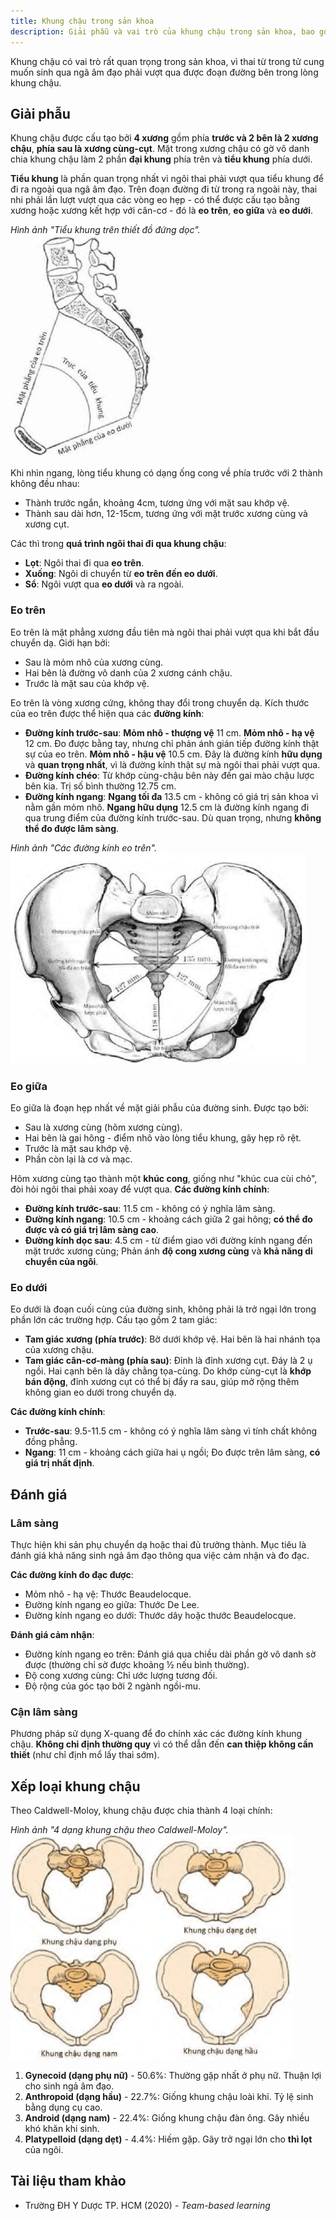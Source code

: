 ```yaml
---
title: Khung chậu trong sản khoa
description: Giải phẫu và vai trò của khung chậu trong sản khoa, bao gồm cấu tạo, các eo khung chậu, đánh giá lâm sàng và các dạng khung chậu ảnh hưởng đến chuyển dạ.
---
```


Khung chậu có vai trò rất quan trọng trong sản khoa, vì thai từ trong tử cung muốn sinh qua ngã âm đạo phải vượt qua được đoạn đường bên trong lòng khung chậu.

## Giải phẫu

Khung chậu được cấu tạo bởi **4 xương** gồm phía **trước và 2 bên là 2 xương chậu**, **phía sau là xương cùng-cụt**. Mặt trong xương chậu có gờ vô danh chia khung chậu làm 2 phần **đại khung** phía trên và **tiểu khung** phía dưới.

**Tiểu khung** là phần quan trọng nhất vì ngôi thai phải vượt qua tiểu khung để đi ra ngoài qua ngã âm đạo. Trên đoạn đường đi từ trong ra ngoài này, thai nhi phải lần lượt vượt qua các vòng eo hẹp - có thể được cấu tạo bằng xương hoặc xương kết hợp với cân-cơ - đó là **eo trên**, **eo giữa** và **eo dưới**.

_Hình ảnh "Tiểu khung trên thiết đồ đứng dọc"._
![Tiểu khung trên thiết đồ đứng dọc](./_images/khung-chau-trong-san-khoa/tieu-khung-tren-thiet-do-dung-doc.png)

Khi nhìn ngang, lòng tiểu khung có dạng ống cong về phía trước với 2 thành không đều nhau:

- Thành trước ngắn, khoảng 4cm, tương ứng với mặt sau khớp vệ.
- Thành sau dài hơn, 12-15cm, tương ứng với mặt trước xương cùng và xương cụt.

Các thì trong **quá trình ngôi thai đi qua khung chậu**:

- **Lọt**: Ngôi thai đi qua **eo trên**.
- **Xuống**: Ngôi di chuyển từ **eo trên đến eo dưới**.
- **Sổ**: Ngôi vượt qua **eo dưới** và ra ngoài.

### Eo trên

Eo trên là mặt phẳng xương đầu tiên mà ngôi thai phải vượt qua khi bắt đầu chuyển dạ. Giới hạn bởi:

- Sau là mỏm nhô của xương cùng.
- Hai bên là đường vô danh của 2 xương cánh chậu.
- Trước là mặt sau của khớp vệ.

Eo trên là vòng xương cứng, không thay đổi trong chuyển dạ. Kích thước của eo trên được thể hiện qua các **đường kính**:

- **Đường kính trước-sau**: **Mỏm nhô - thượng vệ** 11 cm. **Mỏm nhô - hạ vệ** 12 cm. Đo được bằng tay, nhưng chỉ phản ánh gián tiếp đường kính thật sự của eo trên. **Mỏm nhô - hậu vệ** 10.5 cm. Đây là đường kính **hữu dụng** và **quan trọng nhất**, vì là đường kính thật sự mà ngôi thai phải vượt qua.
- **Đường kính chéo**: Từ khớp cùng-chậu bên này đến gai mào chậu lược bên kia. Trị số bình thường 12.75 cm.
- **Đường kính ngang**: **Ngang tối đa** 13.5 cm - không có giá trị sản khoa vì nằm gần mỏm nhô. **Ngang hữu dụng** 12.5 cm là đường kính ngang đi qua trung điểm của đường kính trước-sau. Dù quan trọng, nhưng **không thể đo được lâm sàng**.

_Hình ảnh "Các đường kính eo trên"._
![Các đường kính eo trên](./_images/khung-chau-trong-san-khoa/cac-duong-kinh-eo-tren.png)

### Eo giữa

Eo giữa là đoạn hẹp nhất về mặt giải phẫu của đường sinh. Được tạo bởi:

- Sau là xương cùng (hõm xương cùng).
- Hai bên là gai hông - điểm nhô vào lòng tiểu khung, gây hẹp rõ rệt.
- Trước là mặt sau khớp vệ.
- Phần còn lại là cơ và mạc.

Hõm xương cùng tạo thành một **khúc cong**, giống như "khúc cua cùi chỏ", đòi hỏi ngôi thai phải xoay để vượt qua. **Các đường kính chính**:

- **Đường kính trước-sau**: 11.5 cm - không có ý nghĩa lâm sàng.
- **Đường kính ngang**: 10.5 cm - khoảng cách giữa 2 gai hông; **có thể đo được và có giá trị lâm sàng cao**.
- **Đường kính dọc sau**: 4.5 cm - từ điểm giao với đường kính ngang đến mặt trước xương cùng; Phản ánh **độ cong xương cùng** và **khả năng di chuyển của ngôi**.

### Eo dưới

Eo dưới là đoạn cuối cùng của đường sinh, không phải là trở ngại lớn trong phần lớn các trường hợp. Cấu tạo gồm 2 tam giác:

- **Tam giác xương (phía trước)**: Bờ dưới khớp vệ. Hai bên là hai nhánh tọa của xương chậu.
- **Tam giác cân-cơ-màng (phía sau)**: Đỉnh là đỉnh xương cụt. Đáy là 2 ụ ngồi. Hai cạnh bên là dây chằng tọa-cùng. Do khớp cùng-cụt là **khớp bán động**, đỉnh xương cụt có thể bị đẩy ra sau, giúp mở rộng thêm không gian eo dưới trong chuyển dạ.

**Các đường kính chính**:

- **Trước-sau**: 9.5-11.5 cm - không có ý nghĩa lâm sàng vì tính chất không đồng phẳng.
- **Ngang**: 11 cm - khoảng cách giữa hai ụ ngồi; Đo được trên lâm sàng, **có giá trị nhất định**.

## Đánh giá

### Lâm sàng

Thực hiện khi sản phụ chuyển dạ hoặc thai đủ trưởng thành. Mục tiêu là đánh giá khả năng sinh ngả âm đạo thông qua việc cảm nhận và đo đạc.

**Các đường kính đo đạc được**:

- Mỏm nhô - hạ vệ: Thước Beaudelocque.
- Đường kính ngang eo giữa: Thước De Lee.
- Đường kính ngang eo dưới: Thước dây hoặc thước Beaudelocque.

**Đánh giá cảm nhận**:

- Đường kính ngang eo trên: Đánh giá qua chiều dài phần gờ vô danh sờ được (thường chỉ sờ được khoảng ½ nếu bình thường).
- Độ cong xương cùng: Chỉ ước lượng tương đối.
- Độ rộng của góc tạo bởi 2 ngành ngồi-mu.

### Cận lâm sàng

Phương pháp sử dụng X-quang để đo chính xác các đường kính khung chậu. **Không chỉ định thường quy** vì có thể dẫn đến **can thiệp không cần thiết** (như chỉ định mổ lấy thai sớm).

## Xếp loại khung chậu

Theo Caldwell-Moloy, khung chậu được chia thành 4 loại chính:

_Hình ảnh "4 dạng khung chậu theo Caldwell-Moloy"._
![Các dạng khung chậu](./_images/khung-chau-trong-san-khoa/cac-dang-khung-chau-theo-caldwell-moloy.png)

1. **Gynecoid (dạng phụ nữ)** - 50.6%: Thường gặp nhất ở phụ nữ. Thuận lợi cho sinh ngả âm đạo.
2. **Anthropoid (dạng hầu)** - 22.7%: Giống khung chậu loài khỉ. Tỷ lệ sinh bằng dụng cụ cao.
3. **Android (dạng nam)** - 22.4%: Giống khung chậu đàn ông. Gây nhiều khó khăn khi sinh.
4. **Platypelloid (dạng dẹt)** - 4.4%: Hiếm gặp. Gây trở ngại lớn cho **thì lọt** của ngôi.

## Tài liệu tham khảo

- Trường ĐH Y Dược TP. HCM (2020) - _Team-based learning_
